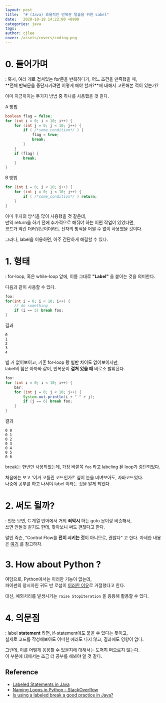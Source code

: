 ```yaml
---
layout: post
title:  "# (Java) 효율적인 반복문 탈출을 위한 Label"
date:   2020-10-18 14:22:00 +0900
categories: java
tags: 
author: cjlee
cover: /assets/covers/coding.png
---
```


# 0. 들어가며
: 혹시, 여러 개로 겹쳐있는 for문을 반복하다가, 어느 조건을 만족했을 때,  
**전체 반복문을 중단시키려면 어떻게 해야 할까?**에 대해서 고민해본 적이 있는가?

아마 지금까지는 두가지 방법 중 하나를 사용했을 것 같다.

A 방법
```java
boolean flag = false;
for (int i = 0; i < 10; i++) {
    for (int j = 0; j < 10; j++) {
        if ( /*some_condition*/ ) {
            flag = true;
            break;
        } 
    }
    if (flag) {
        break;
    }
}
```

B 방법
```java
for (int i = 0; i < 10; i++) {
    for (int j = 0; j < 10; j++) {
        if ( /*some_condition*/ ) return;
    }
}
```

아마 후자의 방식을 많이 사용했을 것 같은데,  
만약 return을 하기 전에 추가적으로 해줘야 하는 어떤 작업이 있었다면,  
코드가 약간 더러워보이더라도 전자의 방식을 어쩔 수 없이 사용했을 것이다.

그러나, label을 이용하면, 아주 간단하게 해결할 수 있다.

# 1. 형태
: for-loop, 혹은 while-loop 앞에, 이름 그대로 **"Label"** 을 붙이는 것을 의미한다.

다음과 같이 사용할 수 있다.

```java
foo: 
for(int i = 0; i < 10; i++) {
    // do something
    if (i == 5) break foo;
}
```

결과
```
0
1
2
3
4
```

별 거 없어보이고, 기존 for-loop 랑 별반 차이도 없어보이지만,  
label의 힘은 아까와 같이, 반복문이 **겹쳐 있을 때** 비로소 발휘된다.

```java
foo:
for (int i = 0; i < 10; i++) {
    bar:
    for (int j = 0; j < 10; j++) {
        System.out.println(i + " " + j);
        if (j == 6) break foo;
    }
}
```

결과
```
0 0
0 1
0 2
0 3
0 4
0 5
0 6
```
break는 한번만 사용되었는데, 가장 바깥쪽 `foo` 라고 labeling 된 loop가 중단되었다.

처음에는 보고 '이거 코틀린 코드인가?' 싶어 눈을 비벼보아도, 자바코드였다.   
나중에 공부를 하고 나서야 label 이라는 것을 알게 되었다.

# 2. 써도 될까?
: 언뜻 보면, C 계열 언어에서 거의 **죄악시** 하는 goto 문이랑 비슷해서,  
쓰면 안될것 같기도 한데, 찾아보니 써도 괜찮다고 한다.

말인 즉슨, "Control Flow를 **전이 시키는 것**이 아니므로, 괜찮다" 고 한다.
자세한 내용은 [여기](https://stackoverflow.com/questions/14960419/is-using-a-labeled-break-a-good-practice-in-java) 를 참고하자.

# 3. How about Python ?

여담으로, Python에서는 이러한 기능이 없는데,  
파이썬의 창시자인 귀도 반 로섬이 [이러한 이유](https://mail.python.org/pipermail/python-3000/2007-July/008663.html)로 거절했다고 한다.

대신, 예외처리를 발생시키는 `raise StopIteration` 을 응용해 활용할 수 있다.


# 4. 의문점
: label **statement** 라면, if-statement에도 붙을 수 있다는 뜻이고,  
실제로 코드를 작성해보아도 어떠한 에러도 나지 않고, 결과에도 영향이 없다.

그런데, 이를 어떻게 응용할 수 있을지에 대해서는 도저히 떠오르지 않는다.  
이 부분에 대해서는 조금 더 공부를 해봐야 알 것 같다.

## Reference
- [Labeled Statements in Java](https://howtodoinjava.com/java/flow-control/labeled-statements-in-java/)
- [Naming Loops in Python - StackOverflow](https://stackoverflow.com/questions/8419796/naming-loops-in-python)
- [Is using a labeled break a good practice in Java?](https://stackoverflow.com/questions/14960419/is-using-a-labeled-break-a-good-practice-in-java)